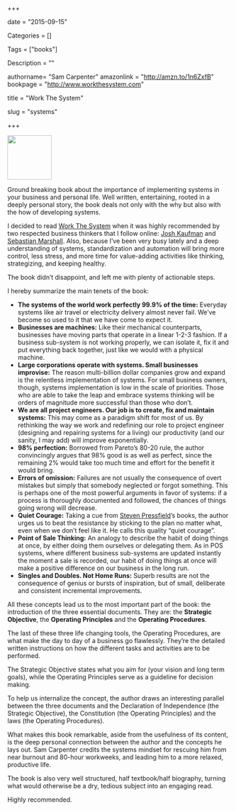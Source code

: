 +++

date = "2015-09-15"

Categories = []

Tags = ["books"]

Description = ""

authorname= "Sam Carpenter"
amazonlink = "http://amzn.to/1n6ZxfB"
bookpage = "http://www.workthesystem.com"

title = "Work The System"

slug = "systems"

+++

<img src="/images/wts.jpg" width="100px">

Ground breaking book about the importance of implementing systems in your business and personal life. Well written, entertaining, rooted in a deeply personal story, the book deals not only with the why but also with the how of developing systems.

<!--more-->

<p>I decided to read <a href="http://amzn.to/1zpyqRi">Work The System</a> when it was highly recommended by two respected business thinkers that I follow online: <a href="http://www.joshkaufman.net">Josh Kaufman</a> and <a href="http://www.sebastianmarshall.com">Sebastian Marshall</a>.  Also, because I&rsquo;ve been very busy lately and a deep understanding of systems, standardization and automation will bring more control, less stress, and more time for value-adding activities like thinking, strategizing, and keeping healthy.</p>

<p>The book didn&rsquo;t disappoint, and left me with plenty of actionable steps.</p>

<p>I hereby summarize the main tenets of the book:</p>

<ul>
<li><strong>The systems of the world work perfectly 99.9% of the time:</strong> Everyday systems like air travel or electricity delivery almost never fail. We&rsquo;ve become so used to it that we have come to expect it.</li>
<li><strong>Businesses are machines:</strong> Like their mechanical counterparts, businesses have moving parts that operate in a linear 1-2-3 fashion. If a business sub-system is not working properly, we can isolate it, fix it and put everything back together, just like we would with a physical machine.</li>
<li><strong>Large corporations operate with systems.  Small businesses improvise:</strong> The reason multi-billion dollar companies grow and expand is the relentless implementation of systems. For small business owners, though, systems implementation is low in the scale of priorities. Those who are able to take the leap and embrace systems thinking will be orders of magnitude more successful than those who don&rsquo;t.</li>
<li><strong>We are all project engineers. Our job is to create, fix and maintain systems:</strong> This may come as a paradigm shift for most of us. By rethinking the way we work and redefining our role to project engineer (designing and repairing systems for a living) our productivity (and our sanity, I may add) will improve exponentially.</li>
<li><strong>98% perfection:</strong>  Borrowed from Pareto&rsquo;s 80-20 rule, the author convincingly argues that 98% good is as well as perfect, since the remaining 2% would take too much time and effort for the benefit it would bring.</li>
<li><strong>Errors of omission:</strong> Failures are not usually the consequence of overt mistakes but simply that somebody neglected or forgot something.  This is perhaps one of the most powerful arguments in favor of systems: if a process is thoroughly documented and followed, the chances of things going wrong will decrease.</li>
<li><strong>Quiet Courage:</strong> Taking a cue from <a href="http://www.stevenpressfield.com/">Steven Pressfield</a>&rsquo;s books, the author urges us to beat the resistance by sticking to the plan no matter what, even when we don&rsquo;t feel like it.  He calls this quality &ldquo;quiet courage&rdquo;.</li>
<li><strong>Point of Sale Thinking:</strong> An analogy to describe the  habit of doing things at once, by either doing them ourselves or delegating them. As in POS systems, where different business sub-systems are updated instantly the moment a sale is recorded, our habit of doing things at once will make a positive difference on our business in the long run.</li>
<li><strong>Singles and Doubles. Not Home Runs:</strong> Superb results are not the consequence of genius or bursts of inspiration, but of small, deliberate and consistent incremental improvements.</li>
</ul>

<p>All these concepts lead us to the most important part of the book: the introduction of the three essential documents. They are: the <strong>Strategic Objective</strong>, the <strong>Operating Principles</strong> and the <strong>Operating Procedures</strong>.</p>

<p>The last of these three life changing tools, the Operating Procedures, are what make the day to day of a business go flawlessly. They&rsquo;re the detailed written instructions on how the different tasks and activities are to be performed.</p>

<p>The Strategic Objective states what you aim for (your vision and long term goals), while the Operating Principles serve as a guideline for decision making.</p>

<p>To help us internalize the concept, the author draws an interesting parallel between the three documents and the Declaration of Independence (the Strategic Objective), the Constitution (the Operating Principles) and the laws (the Operating Procedures).</p>

<p>What makes this book remarkable, aside from the usefulness of its content, is the deep personal connection between the author and the concepts he lays out. Sam Carpenter credits the systems mindset for rescuing him from near burnout and 80-hour workweeks, and leading him to a more relaxed, productive life.</p>

<p>The book is also very well structured, half textbook/half biography, turning what would otherwise be a dry, tedious subject into an engaging read.</p>

<p>Highly recommended.</p>



